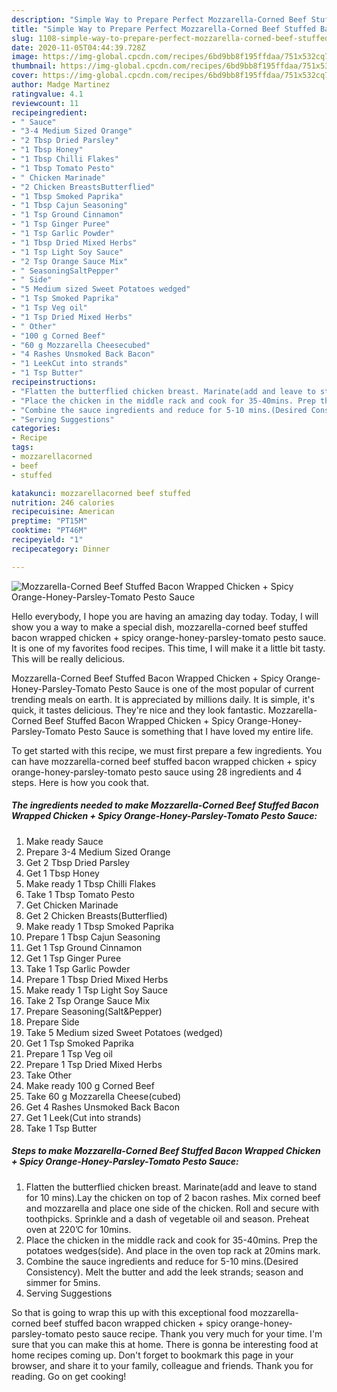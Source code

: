 ```yaml
---
description: "Simple Way to Prepare Perfect Mozzarella-Corned Beef Stuffed Bacon Wrapped Chicken + Spicy Orange-Honey-Parsley-Tomato Pesto Sauce"
title: "Simple Way to Prepare Perfect Mozzarella-Corned Beef Stuffed Bacon Wrapped Chicken + Spicy Orange-Honey-Parsley-Tomato Pesto Sauce"
slug: 1108-simple-way-to-prepare-perfect-mozzarella-corned-beef-stuffed-bacon-wrapped-chicken-spicy-orange-honey-parsley-tomato-pesto-sauce
date: 2020-11-05T04:44:39.728Z
image: https://img-global.cpcdn.com/recipes/6bd9bb8f195ffdaa/751x532cq70/mozzarella-corned-beef-stuffed-bacon-wrapped-chicken-spicy-orange-honey-parsley-tomato-pesto-sauce-recipe-main-photo.jpg
thumbnail: https://img-global.cpcdn.com/recipes/6bd9bb8f195ffdaa/751x532cq70/mozzarella-corned-beef-stuffed-bacon-wrapped-chicken-spicy-orange-honey-parsley-tomato-pesto-sauce-recipe-main-photo.jpg
cover: https://img-global.cpcdn.com/recipes/6bd9bb8f195ffdaa/751x532cq70/mozzarella-corned-beef-stuffed-bacon-wrapped-chicken-spicy-orange-honey-parsley-tomato-pesto-sauce-recipe-main-photo.jpg
author: Madge Martinez
ratingvalue: 4.1
reviewcount: 11
recipeingredient:
- " Sauce"
- "3-4 Medium Sized Orange"
- "2 Tbsp Dried Parsley"
- "1 Tbsp Honey"
- "1 Tbsp Chilli Flakes"
- "1 Tbsp Tomato Pesto"
- " Chicken Marinade"
- "2 Chicken BreastsButterflied"
- "1 Tbsp Smoked Paprika"
- "1 Tbsp Cajun Seasoning"
- "1 Tsp Ground Cinnamon"
- "1 Tsp Ginger Puree"
- "1 Tsp Garlic Powder"
- "1 Tbsp Dried Mixed Herbs"
- "1 Tsp Light Soy Sauce"
- "2 Tsp Orange Sauce Mix"
- " SeasoningSaltPepper"
- " Side"
- "5 Medium sized Sweet Potatoes wedged"
- "1 Tsp Smoked Paprika"
- "1 Tsp Veg oil"
- "1 Tsp Dried Mixed Herbs"
- " Other"
- "100 g Corned Beef"
- "60 g Mozzarella Cheesecubed"
- "4 Rashes Unsmoked Back Bacon"
- "1 LeekCut into strands"
- "1 Tsp Butter"
recipeinstructions:
- "Flatten the butterflied chicken breast. Marinate(add and leave to stand for 10 mins).Lay the chicken on top of 2 bacon rashes. Mix corned beef and mozzarella and place one side of the chicken. Roll and secure with toothpicks. Sprinkle and a dash of vegetable oil and season. Preheat oven at 220’C for 10mins."
- "Place the chicken in the middle rack and cook for 35-40mins. Prep the potatoes wedges(side). And place in the oven top rack at 20mins mark."
- "Combine the sauce ingredients and reduce for 5-10 mins.(Desired Consistency). Melt the butter and add the leek strands; season and simmer for 5mins."
- "Serving Suggestions"
categories:
- Recipe
tags:
- mozzarellacorned
- beef
- stuffed

katakunci: mozzarellacorned beef stuffed 
nutrition: 246 calories
recipecuisine: American
preptime: "PT15M"
cooktime: "PT46M"
recipeyield: "1"
recipecategory: Dinner

---
```



![Mozzarella-Corned Beef Stuffed Bacon Wrapped Chicken + Spicy Orange-Honey-Parsley-Tomato Pesto Sauce](https://img-global.cpcdn.com/recipes/6bd9bb8f195ffdaa/751x532cq70/mozzarella-corned-beef-stuffed-bacon-wrapped-chicken-spicy-orange-honey-parsley-tomato-pesto-sauce-recipe-main-photo.jpg)

Hello everybody, I hope you are having an amazing day today. Today, I will show you a way to make a special dish, mozzarella-corned beef stuffed bacon wrapped chicken + spicy orange-honey-parsley-tomato pesto sauce. It is one of my favorites food recipes. This time, I will make it a little bit tasty. This will be really delicious.



Mozzarella-Corned Beef Stuffed Bacon Wrapped Chicken + Spicy Orange-Honey-Parsley-Tomato Pesto Sauce is one of the most popular of current trending meals on earth. It is appreciated by millions daily. It is simple, it's quick, it tastes delicious. They're nice and they look fantastic. Mozzarella-Corned Beef Stuffed Bacon Wrapped Chicken + Spicy Orange-Honey-Parsley-Tomato Pesto Sauce is something that I have loved my entire life.


To get started with this recipe, we must first prepare a few ingredients. You can have mozzarella-corned beef stuffed bacon wrapped chicken + spicy orange-honey-parsley-tomato pesto sauce using 28 ingredients and 4 steps. Here is how you cook that.

<!--inarticleads1-->

##### The ingredients needed to make Mozzarella-Corned Beef Stuffed Bacon Wrapped Chicken + Spicy Orange-Honey-Parsley-Tomato Pesto Sauce:

1. Make ready  Sauce
1. Prepare 3-4 Medium Sized Orange
1. Get 2 Tbsp Dried Parsley
1. Get 1 Tbsp Honey
1. Make ready 1 Tbsp Chilli Flakes
1. Take 1 Tbsp Tomato Pesto
1. Get  Chicken Marinade
1. Get 2 Chicken Breasts(Butterflied)
1. Make ready 1 Tbsp Smoked Paprika
1. Prepare 1 Tbsp Cajun Seasoning
1. Get 1 Tsp Ground Cinnamon
1. Get 1 Tsp Ginger Puree
1. Take 1 Tsp Garlic Powder
1. Prepare 1 Tbsp Dried Mixed Herbs
1. Make ready 1 Tsp Light Soy Sauce
1. Take 2 Tsp Orange Sauce Mix
1. Prepare  Seasoning(Salt&amp;Pepper)
1. Prepare  Side
1. Take 5 Medium sized Sweet Potatoes (wedged)
1. Get 1 Tsp Smoked Paprika
1. Prepare 1 Tsp Veg oil
1. Prepare 1 Tsp Dried Mixed Herbs
1. Take  Other
1. Make ready 100 g Corned Beef
1. Take 60 g Mozzarella Cheese(cubed)
1. Get 4 Rashes Unsmoked Back Bacon
1. Get 1 Leek(Cut into strands)
1. Take 1 Tsp Butter




<!--inarticleads2-->

##### Steps to make Mozzarella-Corned Beef Stuffed Bacon Wrapped Chicken + Spicy Orange-Honey-Parsley-Tomato Pesto Sauce:

1. Flatten the butterflied chicken breast. Marinate(add and leave to stand for 10 mins).Lay the chicken on top of 2 bacon rashes. Mix corned beef and mozzarella and place one side of the chicken. Roll and secure with toothpicks. Sprinkle and a dash of vegetable oil and season. Preheat oven at 220’C for 10mins.
1. Place the chicken in the middle rack and cook for 35-40mins. Prep the potatoes wedges(side). And place in the oven top rack at 20mins mark.
1. Combine the sauce ingredients and reduce for 5-10 mins.(Desired Consistency). Melt the butter and add the leek strands; season and simmer for 5mins.
1. Serving Suggestions




So that is going to wrap this up with this exceptional food mozzarella-corned beef stuffed bacon wrapped chicken + spicy orange-honey-parsley-tomato pesto sauce recipe. Thank you very much for your time. I'm sure that you can make this at home. There is gonna be interesting food at home recipes coming up. Don't forget to bookmark this page in your browser, and share it to your family, colleague and friends. Thank you for reading. Go on get cooking!
